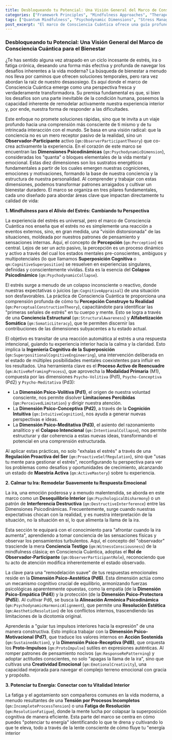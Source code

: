 ```yaml
---
title: Desbloqueando tu Potencial: Una Visión General del Marco de Consciencia Cuántica para el Bienestar
categories: ["Framework Principles", "Mindfulness Approaches", "Therapeutic Strategies"]
tags: ["Quantum Mindfulness", "Psychodynamic Dimensions", "Stress Management", "Emotional Regulation", "Energy Cultivation", "Perception", "Conscious Observation", "Psychodynamic Collapse", "Cognitive Appraisal", "Inner Harmony", "Self-Mastery", "Active Mastery"]
post_excerpt: "El marco de Consciencia Cuántica ofrece una guía profunda para transformar el estrés, la ira y la fatiga, no solo gestionando los síntomas, sino remodelando activamente nuestra realidad interior. Basado en la comprensión de las Dimensiones Psicodinámicas y el rol del Observador-Participante, este enfoque empodera para una vida de bienestar consciente y vitalidad duradera."
---
```


### Desbloqueando tu Potencial: Una Visión General del Marco de Consciencia Cuántica para el Bienestar

¿Te has sentido alguna vez atrapado en un ciclo incesante de estrés, ira o fatiga crónica, deseando una forma más efectiva y profunda de navegar los desafíos inherentes a la vida moderna? La búsqueda de bienestar a menudo nos lleva por caminos que ofrecen soluciones temporales, pero rara vez abordan la raíz de nuestro desasosiego. Es aquí donde el marco de Consciencia Cuántica emerge como una perspectiva fresca y verdaderamente transformadora. Su premisa fundamental es que, si bien los desafíos son una parte inevitable de la condición humana, poseemos la capacidad inherente de remodelar activamente nuestra experiencia interior y, por ende, nuestra forma de responder a las dificultades.

Este enfoque no promete soluciones rápidas, sino que te invita a un viaje profundo hacia una comprensión más consciente de ti mismo y de tu intrincada interacción con el mundo. Se basa en una visión radical: que la conciencia no es un mero receptor pasivo de la realidad, sino un **Observador-Participante** activo (`qm:ObserverParticipantTheory`) que co-crea activamente la experiencia. En el corazón de este marco se encuentran las **Dimensiones Psicodinámicas** (`qm:PsychodynamicDimension`), consideradas los "quanta" o bloques elementales de la vida mental y emocional. Estas diez dimensiones son los sustratos energéticos fundamentales a partir de los cuales emergen nuestras cogniciones, emociones y motivaciones, formando la base de nuestra conciencia y la estructura de nuestra personalidad. Al comprender y trabajar con estas dimensiones, podemos transformar patrones arraigados y cultivar un bienestar duradero. El marco se organiza en tres pilares fundamentales, cada uno diseñado para abordar áreas clave que impactan directamente tu calidad de vida:

**1. Mindfulness para el Alivio del Estrés: Cambiando tu Perspectiva**

La experiencia del estrés es universal, pero el marco de Consciencia Cuántica nos enseña que el estrés no es simplemente una reacción a eventos externos, sino, en gran medida, una "visión distorsionada" de las situaciones, moldeada por nuestros patrones de pensamiento y sensaciones internas. Aquí, el concepto de **Percepción** (`qm:Perception`) es central. Lejos de ser un acto pasivo, la percepción es un proceso dinámico y activo a través del cual los estados mentales pre-conscientes, ambiguos y multipotenciales (lo que llamamos **Superposición Cognitiva** o `qm:CognitiveSuperposition`) se resuelven en experiencias singulares, definidas y conscientemente vividas. Esta es la esencia del **Colapso Psicodinámico** (`qm:PsychodynamicCollapse`).

El estrés surge a menudo de un colapso inconsciente o reactivo, donde nuestras expectativas o juicios (`qm:CognitiveAppraisal`) de una situación son desfavorables. La práctica de Consciencia Cuántica te proporciona una comprensión profunda de cómo tu **Percepción Construye tu Realidad** (`qm:PerceptualConstructionTheory`), capacitándote para identificar las "primeras señales de estrés" en tu cuerpo y mente. Esto se logra a través de una **Conciencia Estructural** (`qm:StructuralAwareness`) y **Alfabetización Somática** (`qm:SomaticLiteracy`), que te permiten discernir las contribuciones de las dimensiones subyacentes a tu estado actual.

El objetivo es transitar de una reacción automática al estrés a una respuesta intencional, guiando tu experiencia interior hacia la calma y la claridad. Esto implica la **Ingeniería Cognitiva de la Superposición** (`qm:SuperpositionalCognitiveEngineering`), una intervención deliberada en el estado de múltiples posibilidades mentales coexistentes para influir en los resultados. Una herramienta clave es el **Proceso Activo de Reencuadre** (`qm:ActiveReframingProcess`), que aprovecha la **Modalidad Primaria** (M1), compuesta por las dimensiones `Psycho-Volitiva` (Pd1), `Psycho-Conceptiva` (Pd2) y `Psycho-Meditativa` (Pd3):
*   La **Dimensión Psico-Volitiva (Pd1)**, el origen de nuestra voluntad consciente, nos permite disolver **Limitaciones Percibidas** (`qm:PerceivedLimitation`) y dirigir nuestra atención.
*   La **Dimensión Psico-Conceptiva (Pd2)**, a través de la **Cognición Intuitiva** (`qm:IntuitiveCognition`), nos ayuda a generar nuevas perspectivas e ideas.
*   La **Dimensión Psico-Meditativa (Pd3)**, el asiento del razonamiento analítico y el **Colapso Intencional** (`qm:IntentionalCollapse`), nos permite estructurar y dar coherencia a estas nuevas ideas, transformando el potencial en una comprensión estructurada.

Al aplicar estas prácticas, no solo "exhalas el estrés" a través de una **Regulación Proactiva del Ser** (`qm:ProactiveSelfRegulation`), sino que "usas tu mente para gestionar el estrés", reconfigurando tu perspectiva para ver los problemas como desafíos y oportunidades de crecimiento, alcanzando un estado de **Maestría Activa** (`qm:ActiveMastery`) sobre tu experiencia.

**2. Calmar tu Ira: Remodelar Suavemente tu Respuesta Emocional**

La ira, una emoción poderosa y a menudo malentendida, se aborda en este marco como un **Desequilibrio Interior** (`qm:PsychologicalDisharmony`) o un patrón de **Interferencia Destructiva** (`qm:DestructiveInterference`) entre las Dimensiones Psicodinámicas. Frecuentemente, surge cuando nuestras expectativas chocan con la realidad, y es nuestra interpretación de la situación, no la situación en sí, lo que alimenta la llama de la ira.

Esta sección te equipará con el conocimiento para "afrontar cuando la ira aumenta", aprendiendo a tomar conciencia de las sensaciones físicas y observar los pensamientos turbulentos. Aquí, el concepto del "observador" trasciende la mera **Conciencia Testigo** (`qm:WitnessConsciousness`) de la mindfulness clásica; en Consciencia Cuántica, adoptas el **Rol de Observador-Participante** (`qm:ObserverParticipantRole`), reconociendo que tu acto de atención modifica inherentemente el estado observado.

La clave para una "remodelación suave" de tus respuestas emocionales reside en la **Dimensión Psico-Aestética (Pd6)**. Esta dimensión actúa como un mecanismo cognitivo crucial de equilibrio, armonizando fuerzas psicológicas aparentemente opuestas, como la empatía (de la **Dimensión Psico-Empática (Pd4)**) y la protección (de la **Dimensión Psico-Protectora (Pd5)**). Al cultivar Pd6, se busca la **Alineación Armónica Psicodinámica** (`qm:PsychodynamicHarmonicAlignment`), que permite una **Resolución Estética** (`qm:AestheticResolution`) de los conflictos internos, trascendiendo las limitaciones de la dicotomía original.

Aprenderás a "guiar tus impulsos interiores hacia la expresión" de una manera constructiva. Esto implica trabajar con la **Dimensión Psico-Motivacional (Pd7)**, que traduce los valores internos en **Acción Sostenida** (`qm:SustainedAction`), y la **Dimensión Psico-Receptiva (Pd8)**, que orquesta los **Proto-Impulsos** (`qm:ProtoImpulse`) sutiles en expresiones auténticas. Al romper patrones de pensamiento nocivos (`qm:ResponseRePatterning`) y adoptar actitudes conscientes, no solo "apagas la llama de la ira", sino que cultivas una **Creatividad Emocional** (`qm:EmotionalCreativity`), una capacidad mejorada para navegar el complejo terreno emocional con gracia y propósito.

**3. Potenciar tu Energía: Conectar con tu Vitalidad Interior**

La fatiga y el agotamiento son compañeros comunes en la vida moderna, a menudo resultantes de una **Tensión por Procesos Incompletos** (`qm:IncompleteProcessTension`) o una **Fatiga de Resolución** (`qm:ResolutionFatigue`), donde la mente lucha por colapsar la superposición cognitiva de manera eficiente. Esta parte del marco se centra en cómo puedes "potenciar tu energía" identificando lo que te drena y cultivando lo que te eleva, todo a través de la lente consciente de cómo fluye tu "energía interior